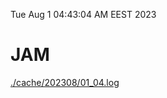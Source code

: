 Tue Aug  1 04:43:04 AM EEST 2023
# JAM
<a href='./cache/202308/01_04.log'>./cache/202308/01_04.log</a>
